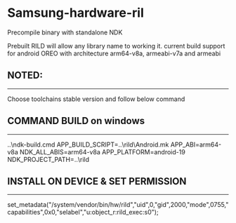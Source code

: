 # Samsung-hardware-ril
 Precompile binary with standalone NDK
 
 Prebuilt RILD will allow any library name to working it. current build support for android OREO with architecture arm64-v8a, armeabi-v7a and armeabi

 ## NOTED:
 ----------------------------
 Choose toolchains stable version and follow below command
 
 ## COMMAND BUILD on windows
 ----------------------------
 ..\ndk-build.cmd APP_BUILD_SCRIPT=..\rild\Android.mk APP_ABI=arm64-v8a NDK_ALL_ABIS=arm64-v8a APP_PLATFORM=android-19 NDK_PROJECT_PATH=..\rild
 
  ## INSTALL ON DEVICE & SET PERMISSION
  ----------------------------
  set_metadata("/system/vendor/bin/hw/rild","uid",0,"gid",2000,"mode",0755,"capabilities",0x0,"selabel","u:object_r:rild_exec:s0");
